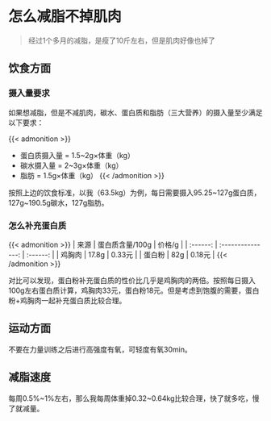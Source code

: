 # 怎么减脂不掉肌肉


> 经过1个多月的减脂，是瘦了10斤左右，但是肌肉好像也掉了<!--more-->

## 饮食方面

### 摄入量要求
如果想减脂，但是不减肌肉，碳水、蛋白质和脂肪（三大营养）的摄入量至少满足以下要求：

{{< admonition >}}
- 蛋白质摄入量 = 1.5~2g×体重（kg）
- 碳水摄入量 = 2~3g×体重（kg）
- 脂肪 = 1.5g×体重（kg）
{{< /admonition >}}

按照上边的饮食标准，以我（63.5kg）为例，每日需要摄入95.25~127g蛋白质，127g~190.5g碳水，127g脂肪。

### 怎么补充蛋白质

{{< admonition >}}
| 来源   | 蛋白质含量/100g | 价格/g |
| :------: | :---------------: | :------: |
| 鸡胸肉 | 17.8g           | 0.33元 |
| 蛋白粉 | 82g             | 0.18元 | 
{{< /admonition >}}

对比可以发现，蛋白粉补充蛋白质的性价比几乎是鸡胸肉的两倍。按照每日摄入100g左右蛋白质计算，鸡胸肉33元，蛋白粉18元。但是考虑到饱腹的需要，蛋白粉+鸡胸肉一起补充蛋白质比较合理。

## 运动方面

不要在力量训练之后进行高强度有氧，可轻度有氧30min。

## 减脂速度

每周0.5%~1%左右，那么我每周体重掉0.32~0.64kg比较合理，快了就多吃，慢了就减量。
